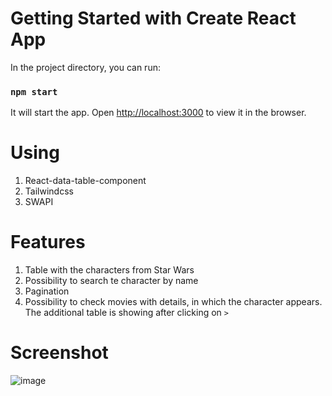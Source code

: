 # Getting Started with Create React App

In the project directory, you can run:

### `npm start`

It will start the app.
Open [http://localhost:3000](http://localhost:3000) to view it in the browser.

# Using

1. React-data-table-component
2. Tailwindcss
3. SWAPI

# Features

1. Table with the characters from Star Wars
2. Possibility to search te character by name
3. Pagination
4. Possibility to check movies with details, in which the character appears. The additional table is showing after clicking on ` > `

# Screenshot

![image](https://user-images.githubusercontent.com/48963185/140661518-dfd46dbe-c7f8-46b7-aa1f-a26c0593bd64.png)


